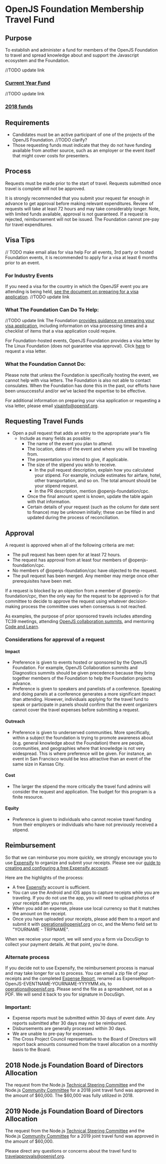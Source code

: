 # OpenJS Foundation Membership Travel Fund

## Purpose

To establish and administer a fund for members of the OpenJS Foundation to travel and spread knowledge about and support the Javascript ecosystem and the Foundation.

//TODO update link
### [Current Year Fund](https://github.com/nodejs/admin/blob/master/TravelFunds/2019.md)

//TODO update link
### [2018 funds](https://github.com/nodejs/admin/blob/master/TravelFunds/2018.md)

## Requirements

* Candidates must be an active participant of one of the projects of the OpenJS Foundation. //TODO clarify?
* Those requesting funds must indicate that they do not have funding available from another source, such as an employer or
the event itself that might cover costs for presenters.

## Process

Requests must be made prior to the start of travel. Requests submitted once travel is complete will not be approved.

It is strongly recommended that you submit your request far enough in advance to get approval before making relevant expenditures.
Review of requests will take at least 72 hours and may take considerably longer. Note, with limited funds available, approval is not
guaranteed. If a request is rejected, reimbursement will not be issued. The Foundation cannot pre-pay for travel expenditures.

## Visa Tips

// TODO make email alias for visa help
For all events, 3rd party or hosted Foundation events, it is recommended to apply for a visa at least 6 months prior to an event.

### For Industry Events

If you need a visa for the country in which the OpenJSF event you are attending is being held,
[see the document on preparing for a visa application](https://github.com/nodejs/admin/blob/master/travel-visas.md). //TODO update link

### What The Foundation Can Do To Help:

//TODO update link
The Foundation [provides guidance on preparing your visa application](https://github.com/nodejs/admin/blob/master/travel-visas.md),
including information on visa processing times and a checklist of items that a visa application could require.

For Foundation-hosted events, OpenJS Foundation provides a visa letter by The Linux Foundation (does not guarantee visa approval).
Click [here](https://events.linuxfoundation.org/events/node-js-interactive-2018/attend/visa-request/) to request a visa letter.

### What the Foundation Cannot Do:

Please note that unless the Foundation is specifically hosting the event, we cannot help with visa letters.
The Foundation is also not able to contact consulates. When the Foundation has done this in the past, our efforts have been unsuccessful
and/or we’ve lacked the expertise to be effective.  

For additional information on preparing your visa application or requesting a visa letter, please email
[visainfo@openjsf.org](mailto:visainfo@openjsf.org).

## Requesting Travel Funds

* Open a pull request that adds an entry to the appropriate year's file
  * Include as many fields as possible:
    * The name of the event you plan to attend.
    * The location, dates of the event and where you will be traveling from.
    * The presentation you intend to give, if applicable.
    * The size of the stipend you wish to receive.
      * In the pull request description, explain how you calculated your
        stipend. For example, include estimates for airfare, hotel, other
        transportation, and so on. The total amount should be your stipend
        request.
      * In the PR description, mention @openjs-foundation/cpc.
    * Once the final amount spent is known, update the table again with that information.
    * Certain details of your request (such as the column for date sent to finance) may be unknown initially; these can be filled in and updated during the process of reconciliation.

## Approval

A request is approved when all of the following criteria are met:

* The pull request has been open for at least 72 hours.
* The request has approval from at least four members of @openjs-foundation/cpc.
* No members of @openjs-foundation/cpc have objected to the request.
* The pull request has been merged. Any member may merge once other prerequisites have been met.

If a request is blocked by an objection from a member of @openjs-foundation/cpc, then the only way for the request
to be approved is for that committee to decide to approve the request using whatever decision-making process the committee uses when
consensus is not reached.

As examples, the purpose of prior sponsored travels includes attending TC39 meetings,
attending [OpenJS collaboration summits](https://github.com/nodejs/summit), and
mentoring [Code and Learn](https://github.com/nodejs/code-and-learn).

### Considerations for approval of a request

#### Impact
* Preference is given to events hosted or sponsored by the OpenJS Foundation. For example, OpenJS Collaboration summits and Diagnostics summits should be given precedence because they bring together members of the Foundation to help the Foundation projects advance.
* Preference is given to speakers and panelists of a conference. Speaking and doing panels at a conference generates a more
significant impact than attending. However, individuals applying for the travel fund to speak or participate in panels should confirm that the event organizers cannot cover the travel expenses before submitting a request.

#### Outreach
* Preference is given to underserved communities. More specifically, within a subject the foundation is trying to promote awareness
about (e.g. general knowledge about the Foundation) there are people, communities, and geographies where that knowledge is not very
widespread. This is where preference will be given. For instance, an event in San Francisco would be less attractive than an event of the same size in Kansas City.

#### Cost
* The larger the stipend the more critically the travel fund admins will consider the request and application.
The budget for this program is a finite resource.

#### Equity
* Preference is given to individuals who cannot receive travel funding from their employers or individuals who have not previously received a stipend.

## Reimbursement

So that we can reimburse you more quickly, we strongly encourage you to use
[Expensify](https://expensify.com) to organize and submit your receipts.  Please
see our [guide to creating and configuring a free Expensify
account](./reimbursement_process.pdf).

Here are the highlights of the process:

* A free [Expensify](https://www.expensify.com/) account is sufficient.
* You can use the Android and iOS apps to capture receipts while you are
  traveling.  If you do not use the app, you will need to upload photos of your
  receipts after you return.
* When you add an expense, please use local currency so that it matches the
  amount on the receipt.
* Once you have uploaded your receipts, please add them to a report and submit
  it with [operations@openjsf.org](mailto:operations@openjsf.org) on cc, and the
  Memo field set to "YOURNAME - TRIPNAME".

When we receive your report, we will send you a form via DocuSign to collect
your payment details.  At that point, you're done.

### Alternate process

If you decide not to use Expensify, the reimbursement process is manual and may
take longer for us to process.  You can email a zip file of your receipts and
the completed [Expense Report](./expense-report-template.xls?raw=true), renamed
as ExpenseReport-OpenJS-EVENTNAME-YOURNAME-YYYYMM.xls, to
[operations@openjsf.org](mailto:operations@openjsf.org).  Please send the file
as a spreadsheet, not as a PDF.  We will send it back to you for signature in
DocuSign.

### Important:

* Expense reports must be submitted within 30 days of event date. Any reports submitted after 30 days may not be reimbursed.
* Disbursements are generally processed within 30 days.
* We are unable to pre-pay for expenses.
* The Cross Project Council representative to the Board of Directors will report back amounts consumed from the travel allocation on a monthly basis to the Board.

## 2018 Node.js Foundation Board of Directors Allocation
The request from the Node.js [Technical Steering Committee](https://github.com/nodejs/TSC) and the Node.js [Community Committee](https://github.com/nodejs/community-committee) for a 2018 joint travel fund was approved in the amount of $60,000. The $60,000 was fully utilized in 2018.

## 2019 Node.js Foundation Board of Directors Allocation

The request from the Node.js [Technical Steering Committee](https://github.com/nodejs/TSC) and the Node.js [Community Committee](https://github.com/nodejs/community-committee) for a 2019 joint travel fund was approved in the amount of $60,000.

Please direct any questions or concerns about the travel fund to [travelapprovals@openjsf.org](mailto:travelapprovals@openjsf.org).
